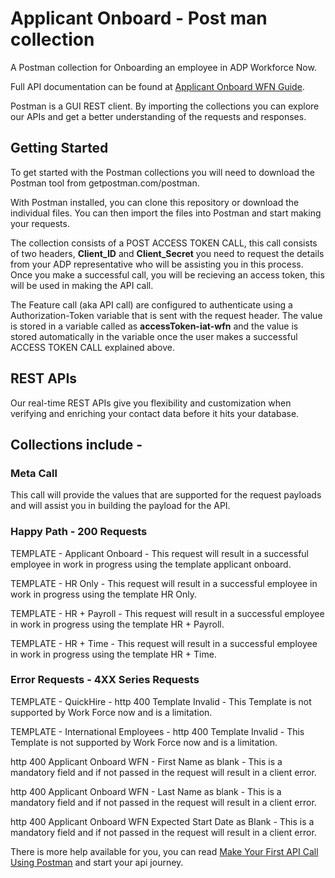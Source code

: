 

# **Applicant Onboard - Post man collection**

A Postman collection for Onboarding an employee in ADP Workforce Now.

Full API documentation can be found at [Applicant Onboard WFN Guide](https://developers.adp.com/services/elasticsearch/articles/guides/82f633cbebcb730a22c4973082ed29542ed3bebc/doc/ApplicantOnboardAPIGuide-ADPWorkforceNow.pdf).

Postman is a GUI REST client. By importing the collections you can explore our APIs and get a better understanding of the requests and responses.

## Getting Started

To get started with the Postman collections you will need to download the Postman tool from getpostman.com/postman.

With Postman installed, you can clone this repository or download the individual files. You can then import the files into Postman and start making your requests.

The collection consists of a POST ACCESS TOKEN CALL, this call consists of two headers, **Client_ID** and **Client_Secret** you need to request the details from your ADP representative who will be assisting you in this process. Once you make a successful call, you will be recieving an access token, this will be used in making the API call.    

The Feature call (aka API call) are configured to authenticate using a Authorization-Token variable that is sent with the request header. The value is stored in a variable called as **accessToken-iat-wfn** and the value is stored automatically in the variable once the user makes a successful ACCESS TOKEN CALL explained above.

## REST APIs

Our real-time REST APIs give you flexibility and customization when verifying and enriching your contact data before it hits your database.

## Collections include -

### Meta Call

This call will provide the values that are supported for the request payloads and will assist you in building the payload for the API.


### Happy Path - 200 Requests

TEMPLATE -  Applicant Onboard - This request will result in a successful employee in work in progress using the template applicant onboard.

TEMPLATE -  HR Only - This request will result in a successful employee in work in progress using the template HR Only.

TEMPLATE -  HR + Payroll - This request will result in a successful employee in work in progress using the template HR + Payroll.

TEMPLATE -  HR + Time - This request will result in a successful employee in work in progress using the template HR + Time.


### Error Requests - 4XX Series Requests

TEMPLATE - QuickHire - http 400 Template Invalid - This Template is not supported by Work Force now and is a limitation.

TEMPLATE - International Employees - http 400 Template Invalid - This Template is not supported by Work Force now and is a limitation.

http 400 Applicant Onboard WFN - First Name as blank - This is a mandatory field and if not passed in the request will result in a client error.

http 400 Applicant Onboard WFN - Last Name as blank - This is a mandatory field and if not passed in the request will result in a client error.

http 400 Applicant Onboard WFN Expected Start Date as Blank - This is a mandatory field and if not passed in the request will result in a client error.

There is more help available for you, you can read [Make Your First API Call Using Postman](https://developers.adp.com/services/elasticsearch/articles/general/a20954ea9cb1ee5210dab5d9b3a3e5fc56f27953/doc/MakeYourFirstAPICallUsingPostman.pdf) and start your api journey.


